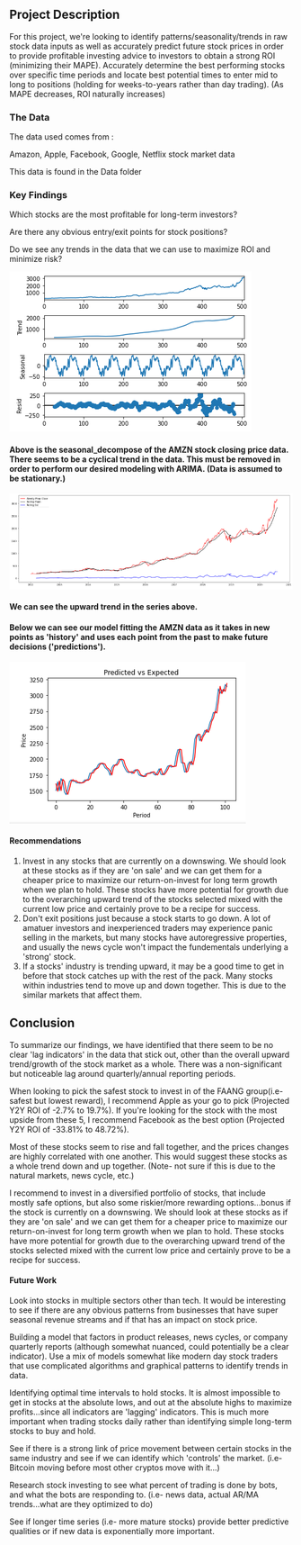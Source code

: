 ## Project Description

For this project, we're looking to identify patterns/seasonality/trends in raw stock data inputs as well as accurately predict future stock prices in order to provide profitable investing advice to investors to obtain a strong ROI (minimizing their MAPE). Accurately determine the best performing stocks over specific time periods and locate best potential times to enter mid to long to positions (holding for weeks-to-years rather than day trading). (As MAPE decreases, ROI naturally increases)

### The Data

The data used comes from :

Amazon, Apple, Facebook, Google, Netflix stock market data

This data is found in the Data folder

### Key Findings

Which stocks are the most profitable for long-term investors?

Are there any obvious entry/exit points for stock positions?

Do we see any trends in the data that we can use to maximize ROI and minimize risk?

![image](https://raw.githubusercontent.com/Andoson22/FAANG-Stock-Insights-Projections/main/Images/AMZN%20szn_decomp.png)

#### Above is the seasonal_decompose of the AMZN stock closing price data.  There seems to be a cyclical trend in the data.  This must be removed in order to perform our desired modeling with ARIMA. (Data is assumed to be stationary.)

![image](https://raw.githubusercontent.com/Andoson22/FAANG-Stock-Insights-Projections/main/Images/rollingmeanstdclose.png)

#### We can see the upward trend in the series above.

#### Below we can see our model fitting the AMZN data as it takes in new points as 'history' and uses each point from the past to make future decisions ('predictions').

![image](https://raw.githubusercontent.com/Andoson22/FAANG-Stock-Insights-Projections/main/Images/AMZN%20Pred%20vs%20Exp.png)

#### Recommendations
1. Invest in any stocks that are currently on a downswing.  We should look at these stocks as if they are 'on sale' and we can get them for a cheaper price to maximize our return-on-invest for long term growth when we plan to hold.  These stocks have more potential for growth due to the overarching upward trend of the stocks selected mixed with the current low price and certainly prove to be a recipe for success.
2. Don't exit positions just because a stock starts to go down.  A lot of amatuer investors and inexperienced traders may experience panic selling in the markets, but many stocks have autoregressive properties, and usually the news cycle won't impact the fundementals underlying a 'strong' stock.
3. If a stocks' industry is trending upward, it may be a good time to get in before that stock catches up with the rest of the pack.  Many stocks within industries tend to move up and down together.  This is due to the similar markets that affect them.

## Conclusion

To summarize our findings, we have identified that there seem to be no clear 'lag indicators' in the data that stick out, other than the overall upward trend/growth of the stock market as a whole.  There was a non-significant but noticeable lag around quarterly/annual reporting periods.

When looking to pick the safest stock to invest in of the FAANG group(i.e- safest but lowest reward), I recommend Apple as your go to pick (Projected Y2Y ROI of -2.7% to 19.7%).  If you're looking for the stock with the most upside from these 5, I recommend Facebook as the best option (Projected Y2Y ROI of -33.81% to 48.72%).

Most of these stocks seem to rise and fall together, and the prices changes are highly correlated with one another.  This would suggest these stocks as a whole trend down and up together.  (Note- not sure if this is due to the natural markets, news cycle, etc.)

I recommend to invest in a diversified portfolio of stocks, that include mostly safe options, but also some riskier/more rewarding options...bonus if the stock is currently on a downswing.  We should look at these stocks as if they are 'on sale' and we can get them for a cheaper price to maximize our return-on-invest for long term growth when we plan to hold.  These stocks have more potential for growth due to the overarching upward trend of the stocks selected mixed with the current low price and certainly prove to be a recipe for success.


#### Future Work

Look into stocks in multiple sectors other than tech.  It would be interesting to see if there are any obvious patterns from businesses that have super seasonal revenue streams and if that has an impact on stock price.  

Building a model that factors in product releases, news cycles, or company quarterly reports (although somewhat nuanced, could potentially be a clear indicator).  Use a mix of models somewhat like modern day stock traders that use complicated algorithms and graphical patterns to identify trends in data. 

Identifying optimal time intervals to hold stocks.  It is almost impossible to get in stocks at the absolute lows, and out at the absolute highs to maximize profits...since all indicators are 'lagging' indicators.  This is much more important when trading stocks daily rather than identifying simple long-term stocks to buy and hold. 

See if there is a strong link of price movement between certain stocks in the same industry and see if we can identify which 'controls' the market.  (i.e- Bitcoin moving before most other cryptos move with it...)

Research stock investing to see what percent of trading is done by bots, and what the bots are responding to. (i.e- news data, actual AR/MA trends...what are they optimized to do)

See if longer time series (i.e- more mature stocks) provide better predictive qualities or if new data is exponentially more important.
